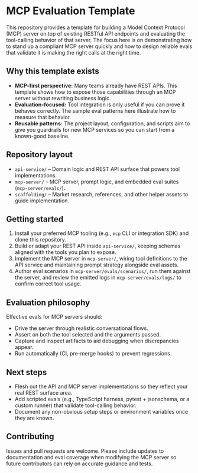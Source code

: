 # MCP Evaluation Template

This repository provides a template for building a Model Context Protocol (MCP) server on top of existing RESTful API endpoints and evaluating the tool-calling behavior of that server. The focus here is on demonstrating how to stand up a compliant MCP server quickly and how to design reliable evals that validate it is making the right calls at the right time.

## Why this template exists
- **MCP-first perspective:** Many teams already have REST APIs. This template shows how to expose those capabilities through an MCP server without rewriting business logic.
- **Evaluation-focused:** Tool integration is only useful if you can prove it behaves correctly. The sample eval patterns here illustrate how to measure that behavior.
- **Reusable patterns:** The project layout, configuration, and scripts aim to give you guardrails for new MCP services so you can start from a known-good baseline.

## Repository layout
- `api-service/` – Domain logic and REST API surface that powers tool implementations.
- `mcp-server/` – MCP server, prompt logic, and embedded eval suites (`mcp-server/evals/`).
- `scaffolding/` – Market research, references, and other helper assets to guide implementation.

## Getting started
1. Install your preferred MCP tooling (e.g., `mcp` CLI or integration SDK) and clone this repository.
2. Build or adapt your REST API inside `api-service/`, keeping schemas aligned with the tools you plan to expose.
3. Implement the MCP server in `mcp-server/`, wiring tool definitions to the API service and maintaining prompt strategy alongside eval assets.
4. Author eval scenarios in `mcp-server/evals/scenarios/`, run them against the server, and review the emitted logs in `mcp-server/evals/logs/` to confirm correct tool usage.

## Evaluation philosophy
Effective evals for MCP servers should:
- Drive the server through realistic conversational flows.
- Assert on both the tool selected and the arguments passed.
- Capture and inspect artifacts to aid debugging when discrepancies appear.
- Run automatically (CI, pre-merge hooks) to prevent regressions.

## Next steps
- Flesh out the API and MCP server implementations so they reflect your real REST surface area.
- Add scripted evals (e.g., TypeScript harness, pytest + jsonschema, or a custom runner) that validate tool-calling behavior.
- Document any non-obvious setup steps or environment variables once they are known.

## Contributing
Issues and pull requests are welcome. Please include updates to documentation and eval coverage when modifying the MCP server so future contributors can rely on accurate guidance and tests.
